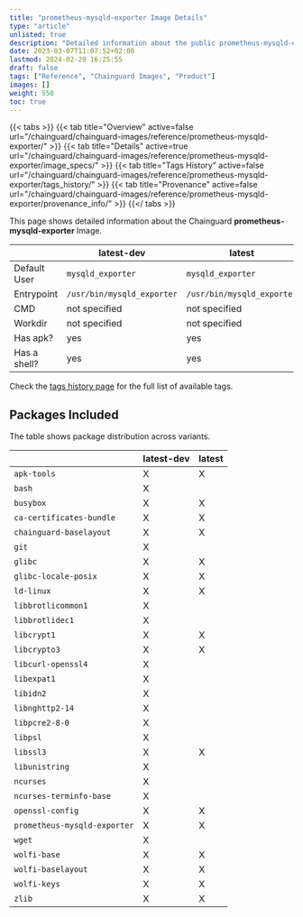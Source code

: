 ```yaml
---
title: "prometheus-mysqld-exporter Image Details"
type: "article"
unlisted: true
description: "Detailed information about the public prometheus-mysqld-exporter Chainguard Image."
date: 2023-03-07T11:07:52+02:00
lastmod: 2024-02-29 16:25:55
draft: false
tags: ["Reference", "Chainguard Images", "Product"]
images: []
weight: 550
toc: true
---
```


{{< tabs >}}
{{< tab title="Overview" active=false url="/chainguard/chainguard-images/reference/prometheus-mysqld-exporter/" >}}
{{< tab title="Details" active=true url="/chainguard/chainguard-images/reference/prometheus-mysqld-exporter/image_specs/" >}}
{{< tab title="Tags History" active=false url="/chainguard/chainguard-images/reference/prometheus-mysqld-exporter/tags_history/" >}}
{{< tab title="Provenance" active=false url="/chainguard/chainguard-images/reference/prometheus-mysqld-exporter/provenance_info/" >}}
{{</ tabs >}}

This page shows detailed information about the Chainguard **prometheus-mysqld-exporter** Image.

|              | latest-dev                 | latest                     |
|--------------|----------------------------|----------------------------|
| Default User | `mysqld_exporter`          | `mysqld_exporter`          |
| Entrypoint   | `/usr/bin/mysqld_exporter` | `/usr/bin/mysqld_exporter` |
| CMD          | not specified              | not specified              |
| Workdir      | not specified              | not specified              |
| Has apk?     | yes                        | yes                        |
| Has a shell? | yes                        | yes                        |

Check the [tags history page](/chainguard/chainguard-images/reference/prometheus-mysqld-exporter/tags_history/) for the full list of available tags.

## Packages Included
The table shows package distribution across variants.

|                              | latest-dev | latest |
|------------------------------|------------|--------|
| `apk-tools`                  | X          | X      |
| `bash`                       | X          |        |
| `busybox`                    | X          | X      |
| `ca-certificates-bundle`     | X          | X      |
| `chainguard-baselayout`      | X          | X      |
| `git`                        | X          |        |
| `glibc`                      | X          | X      |
| `glibc-locale-posix`         | X          | X      |
| `ld-linux`                   | X          | X      |
| `libbrotlicommon1`           | X          |        |
| `libbrotlidec1`              | X          |        |
| `libcrypt1`                  | X          | X      |
| `libcrypto3`                 | X          | X      |
| `libcurl-openssl4`           | X          |        |
| `libexpat1`                  | X          |        |
| `libidn2`                    | X          |        |
| `libnghttp2-14`              | X          |        |
| `libpcre2-8-0`               | X          |        |
| `libpsl`                     | X          |        |
| `libssl3`                    | X          | X      |
| `libunistring`               | X          |        |
| `ncurses`                    | X          |        |
| `ncurses-terminfo-base`      | X          |        |
| `openssl-config`             | X          | X      |
| `prometheus-mysqld-exporter` | X          | X      |
| `wget`                       | X          |        |
| `wolfi-base`                 | X          | X      |
| `wolfi-baselayout`           | X          | X      |
| `wolfi-keys`                 | X          | X      |
| `zlib`                       | X          | X      |

